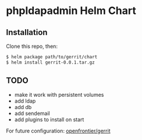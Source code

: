 # phpldapadmin Helm Chart

## Installation

Clone this repo, then:
```bash
$ helm package path/to/gerrit/chart
$ helm install gerrit-0.0.1.tar.gz
```

## TODO

* make it work with persistent volumes
* add ldap
* add db
* add sendemail
* add plugins to install on start

For future configuration: [openfrontier/gerrit](https://hub.docker.com/r/openfrontier/gerrit)
